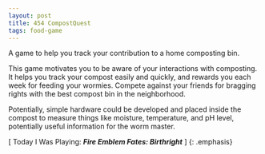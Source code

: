 ```yaml
---
layout: post
title: 454 CompostQuest
tags: food-game
---
```

A game to help you track your contribution to a home composting bin.

This game motivates you to be aware of your interactions with composting.  It helps you track your compost easily and quickly, and rewards you each week for feeding your wormies.  Compete against your friends for bragging rights with the best compost bin in the neighborhood.

Potentially, simple hardware could be developed and placed inside the compost to measure things like moisture, temperature, and pH level, potentially useful information for the worm master.

[ Today I Was Playing: ***Fire Emblem Fates: Birthright*** ]
{: .emphasis}